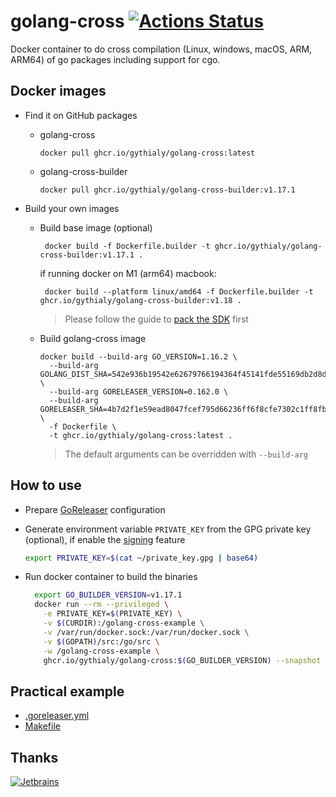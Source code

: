 # golang-cross [![Actions Status](https://github.com/gythialy/golang-cross/workflows/Docker%20Image%20CI/badge.svg)](https://github.com/gythialy/golang-cross/actions)

Docker container to do cross compilation (Linux, windows, macOS, ARM, ARM64) of go packages including support for cgo.

## Docker images

- Find it on GitHub packages

  - golang-cross
    ```
    docker pull ghcr.io/gythialy/golang-cross:latest
    ```
  - golang-cross-builder
    ```
    docker pull ghcr.io/gythialy/golang-cross-builder:v1.17.1
    ```

- Build your own images
  - Build base image (optional)
    ```
     docker build -f Dockerfile.builder -t ghcr.io/gythialy/golang-cross-builder:v1.17.1 .
    ```
    if running docker on M1 (arm64) macbook:
    ```
     docker build --platform linux/amd64 -f Dockerfile.builder -t ghcr.io/gythialy/golang-cross-builder:v1.18 .
    ```
    > Please follow the guide to [pack the SDK](https://github.com/tpoechtrager/osxcross#packaging-the-sdk) first
  - Build golang-cross image
    ```
    docker build --build-arg GO_VERSION=1.16.2 \
      --build-arg GOLANG_DIST_SHA=542e936b19542e62679766194364f45141fde55169db2d8d01046555ca9eb4b8 \
      --build-arg GORELEASER_VERSION=0.162.0 \
      --build-arg GORELEASER_SHA=4b7d2f1e59ead8047fcef795d66236ff6f8cfe7302c1ff8fb31bd360a3c6f32e \
      -f Dockerfile \
      -t ghcr.io/gythialy/golang-cross:latest .
    ```
    > The default arguments can be overridden with `--build-arg`
## How to use

- Prepare [GoReleaser](https://goreleaser.com/intro/) configuration

- Generate environment variable `PRIVATE_KEY` from the GPG private key (optional), if enable the [signing](https://goreleaser.com/customization/sign/) feature

  ```bash
  export PRIVATE_KEY=$(cat ~/private_key.gpg | base64)
  ```

- Run docker container to build the binaries

  ```bash
    export GO_BUILDER_VERSION=v1.17.1
    docker run --rm --privileged \
      -e PRIVATE_KEY=$(PRIVATE_KEY) \
      -v $(CURDIR):/golang-cross-example \
      -v /var/run/docker.sock:/var/run/docker.sock \
      -v $(GOPATH)/src:/go/src \
      -w /golang-cross-example \
      ghcr.io/gythialy/golang-cross:$(GO_BUILDER_VERSION) --snapshot --rm-dist
  ```

## Practical example

- [.goreleaser.yml](example/.goreleaser.yml)
- [Makefile](example/Makefile#L35-L42)

## Thanks

[![Jetbrains](assets/jetbrains-variant-3.svg)](https://www.jetbrains.com/?from=golang-cross)
